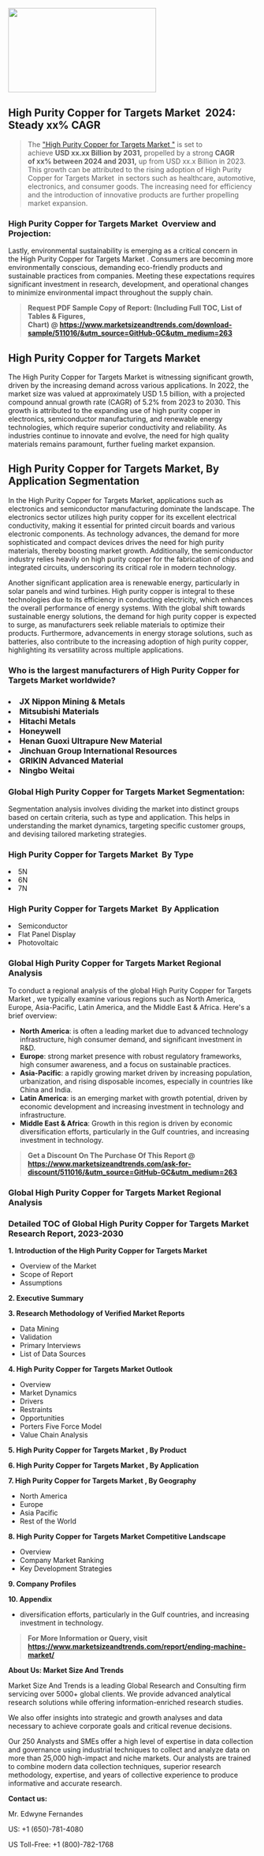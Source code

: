 <p><img class="alignnone size-medium wp-image-20088" src="https://ffe5etoiles.com/wp-content/uploads/2024/12/MST1-300x171.png" alt="" width="300" height="171" /></p><h2 id="ember46" class="ember-view reader-text-block__heading-2">High Purity Copper for Targets Market &nbsp;2024: Steady&nbsp;xx% CAGR</h2><blockquote id="ember47" class="ember-view reader-text-block__blockquote">The&nbsp;<a class="app-aware-link " href="https://www.marketsizeandtrends.com/download-sample/511016/&utm_source=GitHub-GC&utm_medium=263" target="_blank" data-test-app-aware-link="">"High Purity Copper for Targets Market "</a>&nbsp;is set to achieve&nbsp;<strong>USD&nbsp;xx.xx&nbsp;Billion by 2031,</strong>&nbsp;propelled by a strong&nbsp;<strong>CAGR of&nbsp;xx% between 2024 and 2031,</strong>&nbsp;up from USD xx.x Billion in 2023. This growth can be attributed to the rising adoption of&nbsp;High Purity Copper for Targets Market &nbsp;in sectors such as healthcare, automotive, electronics, and consumer goods. The increasing need for efficiency and the introduction of innovative products are further propelling market expansion.</blockquote><h3 id="ember48" class="ember-view reader-text-block__heading-3">High Purity Copper for Targets Market &nbsp;Overview and Projection:</h3><p id="ember49" class="ember-view reader-text-block__paragraph">Lastly, environmental sustainability is emerging as a critical concern in the&nbsp;High Purity Copper for Targets Market . Consumers are becoming more environmentally conscious, demanding eco-friendly products and sustainable practices from companies. Meeting these expectations requires significant investment in research, development, and operational changes to minimize environmental impact throughout the supply chain.</p><blockquote id="ember50" class="ember-view reader-text-block__blockquote"><strong>Request PDF Sample Copy of Report: (Including Full TOC, List of Tables &amp; Figures, Chart)&nbsp;@&nbsp;<strong><a href="https://www.marketsizeandtrends.com/download-sample/511016/&utm_source=GitHub-GC&utm_medium=263" target="_blank">https://www.marketsizeandtrends.com/download-sample/511016/&utm_source=GitHub-GC&utm_medium=263</a></strong></strong></blockquote><h3 class=""> <h2>High Purity Copper for Targets Market</h2><p>The High Purity Copper for Targets Market is witnessing significant growth, driven by the increasing demand across various applications. In 2022, the market size was valued at approximately USD 1.5 billion, with a projected compound annual growth rate (CAGR) of 5.2% from 2023 to 2030. This growth is attributed to the expanding use of high purity copper in electronics, semiconductor manufacturing, and renewable energy technologies, which require superior conductivity and reliability. As industries continue to innovate and evolve, the need for high quality materials remains paramount, further fueling market expansion.</p><h2>High Purity Copper for Targets Market, By Application Segmentation</h2><p>In the High Purity Copper for Targets Market, applications such as electronics and semiconductor manufacturing dominate the landscape. The electronics sector utilizes high purity copper for its excellent electrical conductivity, making it essential for printed circuit boards and various electronic components. As technology advances, the demand for more sophisticated and compact devices drives the need for high purity materials, thereby boosting market growth. Additionally, the semiconductor industry relies heavily on high purity copper for the fabrication of chips and integrated circuits, underscoring its critical role in modern technology.</p><p>Another significant application area is renewable energy, particularly in solar panels and wind turbines. High purity copper is integral to these technologies due to its efficiency in conducting electricity, which enhances the overall performance of energy systems. With the global shift towards sustainable energy solutions, the demand for high purity copper is expected to surge, as manufacturers seek reliable materials to optimize their products. Furthermore, advancements in energy storage solutions, such as batteries, also contribute to the increasing adoption of high purity copper, highlighting its versatility across multiple applications.</p></h3><h3 id="" class="">Who is the largest manufacturers of&nbsp;High Purity Copper for Targets Market worldwide?</h3><h3 class=""></Li><Li>JX Nippon Mining & Metals</Li><Li> Mitsubishi Materials</Li><Li> Hitachi Metals</Li><Li> Honeywell</Li><Li> Henan Guoxi Ultrapure New Material</Li><Li> Jinchuan Group International Resources</Li><Li> GRIKIN Advanced Material</Li><Li> Ningbo Weitai</h3><h3 id="ember53" class="ember-view reader-text-block__heading-3">Global&nbsp;High Purity Copper for Targets Market Segmentation:</h3><p id="ember54" class="ember-view reader-text-block__paragraph">Segmentation analysis involves dividing the market into distinct groups based on certain criteria, such as type and application. This helps in understanding the market dynamics, targeting specific customer groups, and devising tailored marketing strategies.</p><h3 id="" class="">High Purity Copper for Targets Market &nbsp;By Type</h3><p></Li><Li>5N</Li><Li> 6N</Li><Li> 7N</p><h3 id="" class="">High Purity Copper for Targets Market &nbsp;By Application</h3><p class=""></Li><Li>Semiconductor</Li><Li> Flat Panel Display</Li><Li> Photovoltaic</p><h3 id="ember62" class="ember-view reader-text-block__heading-3">Global High Purity Copper for Targets Market Regional Analysis</h3><p id="ember63" class="ember-view reader-text-block__paragraph">To conduct a regional analysis of the global High Purity Copper for Targets Market , we typically examine various regions such as North America, Europe, Asia-Pacific, Latin America, and the Middle East &amp; Africa. Here's a brief overview:</p><ul><li><strong>North America</strong>: is often a leading market due to advanced technology infrastructure, high consumer demand, and significant investment in R&amp;D.</li><li><strong>Europe</strong>: strong market presence with robust regulatory frameworks, high consumer awareness, and a focus on sustainable practices.</li><li><strong>Asia-Pacific</strong>: a rapidly growing market driven by increasing population, urbanization, and rising disposable incomes, especially in countries like China and India.</li><li><strong>Latin America</strong>: is an emerging market with growth potential, driven by economic development and increasing investment in technology and infrastructure.</li><li><strong>Middle East &amp; Africa</strong>: Growth in this region is driven by economic diversification efforts, particularly in the Gulf countries, and increasing investment in technology.</li></ul><blockquote id="ember61" class="ember-view reader-text-block__blockquote"><strong>Get a Discount On The Purchase Of This Report @ <strong><a href="https://html-cleaner.com/" target="">https://www.marketsizeandtrends.com/ask-for-discount/511016/&utm_source=GitHub-GC&utm_medium=263</a></strong></strong></blockquote><h3 id="ember62" class="ember-view reader-text-block__heading-3">Global High Purity Copper for Targets Market Regional Analysis</h3><h3 id="" class="">Detailed TOC of Global High Purity Copper for Targets Market Research Report, 2023-2030</h3><p id="" class=""><strong>1. Introduction of the High Purity Copper for Targets Market </strong></p><ul><li>Overview of the Market</li><li>Scope of Report</li><li>Assumptions</li></ul><p id="" class=""><strong>2. Executive Summary</strong></p><p id="" class=""><strong>3. Research Methodology of Verified Market Reports</strong></p><ul><li>Data Mining</li><li>Validation</li><li>Primary Interviews</li><li>List of Data Sources</li></ul><p id="" class=""><strong>4. High Purity Copper for Targets Market Outlook</strong></p><ul><li>Overview</li><li>Market Dynamics</li><li>Drivers</li><li>Restraints</li><li>Opportunities</li><li>Porters Five Force Model</li><li>Value Chain Analysis</li></ul><p id="" class=""><strong>5. High Purity Copper for Targets Market , By Product</strong></p><p id="" class=""><strong>6. High Purity Copper for Targets Market , By Application</strong></p><p id="" class=""><strong>7. High Purity Copper for Targets Market , By Geography</strong></p><ul><li>North America</li><li>Europe</li><li>Asia Pacific</li><li>Rest of the World</li></ul><p id="" class=""><strong>8. High Purity Copper for Targets Market Competitive Landscape</strong></p><ul><li>Overview</li><li>Company Market Ranking</li><li>Key Development Strategies</li></ul><p id="" class=""><strong>9. Company Profiles</strong></p><p id="" class=""><strong>10. Appendix</strong></p><ul><li>diversification efforts, particularly in the Gulf countries, and increasing investment in technology.</li></ul><blockquote id="ember65" class="ember-view reader-text-block__blockquote"><strong>For More Information or Query, visit <strong><strong><a href="https://html-cleaner.com/" target="">https://www.marketsizeandtrends.com/report/ending-machine-market/</a></strong></strong></strong></blockquote><p id="" class=""><strong>About Us: Market Size And Trends</strong></p><p id="" class="">Market Size And Trends is a leading Global Research and Consulting firm servicing over 5000+ global clients. We provide advanced analytical research solutions while offering information-enriched research studies.</p><p id="" class="">We also offer insights into strategic and growth analyses and data necessary to achieve corporate goals and critical revenue decisions.</p><p id="" class="">Our 250 Analysts and SMEs offer a high level of expertise in data collection and governance using industrial techniques to collect and analyze data on more than 25,000 high-impact and niche markets. Our analysts are trained to combine modern data collection techniques, superior research methodology, expertise, and years of collective experience to produce informative and accurate research.</p><p id="" class=""><strong>Contact us:</strong></p><p id="" class="">Mr. Edwyne Fernandes</p><p id="" class="">US: +1 (650)-781-4080</p><p id="" class="">US Toll-Free: +1 (800)-782-1768</p>

